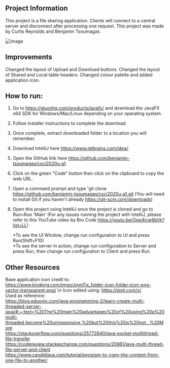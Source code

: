 **Project Information**
-
This project is a file sharing application.
Clients will connect to a central server and disconnect after processing one request.
This project was made by Curtis Reynolds and Benjamin Tsoumagas.

![image](https://user-images.githubusercontent.com/55511458/113039443-ab80c700-9165-11eb-9b32-ef145a74070f.png)


**Improvements**
-
Changed the layout of Upload and Download buttons.
Changed the layout of Shared and Local table headers.
Changed colour palette and added application icon.

**How to run:**
-
1. Go to https://gluonhq.com/products/javafx/ and download the JavaFX x64 SDK for Windows/Mac/Linux depending on your operating system.
2. Follow installer instructions to complete the download.
3. Once complete, extract downloaded folder to a location you will remember.
4. Download IntelliJ here https://www.jetbrains.com/idea/.
5. Open the GitHub link here https://github.com/benjamin-tsoumagas/csci2020u-a1.
6. Click on the green "Code" button then click on the clipboard to copy the web URL.
7. Open a command prompt and type 'git clone https://github.com/benjamin-tsoumagas/csci2020u-a1.git (You will need to install Git if you haven't already https://git-scm.com/downloads)
8. Open this project using IntelliJ once the project is cloned and go to Run>Run 'Main'
   (For any issues running the project with IntelliJ, please refer to this YouTube video by Bro Code https://youtu.be/Ope4icw6bVk?list=LL)
   
   *To see the UI Window, change run configuration to UI and press Run(Shift+F10)  
   *To see the server in action, change run configuration to Server and press Run, then change run configuration to Client and press Run

**Other Resources**
-
Base application icon credit to: https://www.kindpng.com/imgv/JmmTix_folder-icon-folder-icon-png-vector-transparent-png/ \n
Icon edited using: https://pixlr.com/x/  
Used as reference:  
https://blog.eduonix.com/java-programming-2/learn-create-multi-threaded-server-java/#:~:text=%20The%20main%20advantages%20of%20using%20a%20multi-threaded,become%20unresponsive,%20but%20this%20is%20not...%20More  
https://stackoverflow.com/questions/25772640/java-socket-multithread-file-transfer  
https://codereview.stackexchange.com/questions/20961/java-multi-thread-file-server-and-client  
https://www.candidjava.com/tutorial/program-to-copy-the-content-from-one-file-to-another/
